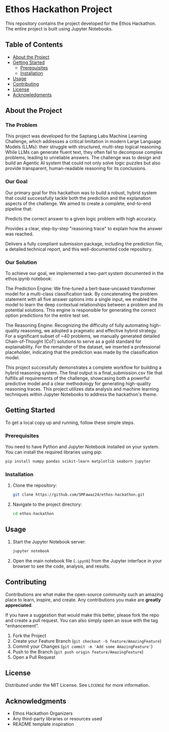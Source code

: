 # Ethos Hackathon Project

This repository contains the project developed for the Ethos Hackathon. The entire project is built using Jupyter Notebooks.

##  Table of Contents
- [About the Project](#-about-the-project)
- [Getting Started](#-getting-started)
  - [Prerequisites](#prerequisites)
  - [Installation](#installation)
- [Usage](#-usage)
- [Contributing](#-contributing)
- [License](#-license)
- [Acknowledgments](#-acknowledgments)

##  About the Project

### The Problem
This project was developed for the Saptang Labs Machine Learning Challenge, which addresses a critical limitation in modern Large Language Models (LLMs): their struggle with structured, multi-step logical reasoning. While LLMs can generate fluent text, they often fail to decompose complex problems, leading to unreliable answers. The challenge was to design and build an Agentic AI system that could not only solve logic puzzles but also provide transparent, human-readable reasoning for its conclusions.

### Our Goal
Our primary goal for this hackathon was to build a robust, hybrid system that could successfully tackle both the prediction and the explanation aspects of the challenge. We aimed to create a complete, end-to-end pipeline that:

Predicts the correct answer to a given logic problem with high accuracy.

Provides a clear, step-by-step "reasoning trace" to explain how the answer was reached.

Delivers a fully compliant submission package, including the prediction file, a detailed technical report, and this well-documented code repository.

### Our Solution
To achieve our goal, we implemented a two-part system documented in the ethos.ipynb notebook:

The Prediction Engine: We fine-tuned a bert-base-uncased transformer model for a multi-class classification task. By concatenating the problem statement with all five answer options into a single input, we enabled the model to learn the deep contextual relationships between a problem and its potential solutions. This engine is responsible for generating the correct option predictions for the entire test set.

The Reasoning Engine: Recognizing the difficulty of fully automating high-quality reasoning, we adopted a pragmatic and effective hybrid strategy. For a significant subset of ~40 problems, we manually generated detailed Chain-of-Thought (CoT) solutions to serve as a gold standard for explainability. For the remainder of the dataset, we inserted a professional placeholder, indicating that the prediction was made by the classification model.

This project successfully demonstrates a complete workflow for building a hybrid reasoning system. The final output is a final_submission.csv file that fulfills all requirements of the challenge, showcasing both a powerful predictive model and a clear methodology for generating high-quality reasoning traces.
This project utilizes data analysis and machine learning techniques within Jupyter Notebooks to address the hackathon's theme.

##  Getting Started

To get a local copy up and running, follow these simple steps.

### Prerequisites

You need to have Python and Jupyter Notebook installed on your system. You can install the required libraries using pip:

```sh
pip install numpy pandas scikit-learn matplotlib seaborn jupyter
```

### Installation

1. Clone the repository:
   ```sh
   git clone https://github.com/SMFawaz24/ethos-hackathon.git
   ```
2. Navigate to the project directory:
   ```sh
   cd ethos-hackathon
   ```

##  Usage

1. Start the Jupyter Notebook server:
   ```sh
   jupyter notebook
   ```
2. Open the main notebook file (`.ipynb`) from the Jupyter interface in your browser to see the code, analysis, and results.


##  Contributing

Contributions are what make the open-source community such an amazing place to learn, inspire, and create. Any contributions you make are **greatly appreciated**.

If you have a suggestion that would make this better, please fork the repo and create a pull request. You can also simply open an issue with the tag "enhancement".

1. Fork the Project
2. Create your Feature Branch (`git checkout -b feature/AmazingFeature`)
3. Commit your Changes (`git commit -m 'Add some AmazingFeature'`)
4. Push to the Branch (`git push origin feature/AmazingFeature`)
5. Open a Pull Request

##  License

Distributed under the MIT License. See `LICENSE` for more information.


##  Acknowledgments

*   Ethos Hackathon Organizers
*   Any third-party libraries or resources used
*   README template inspiration
